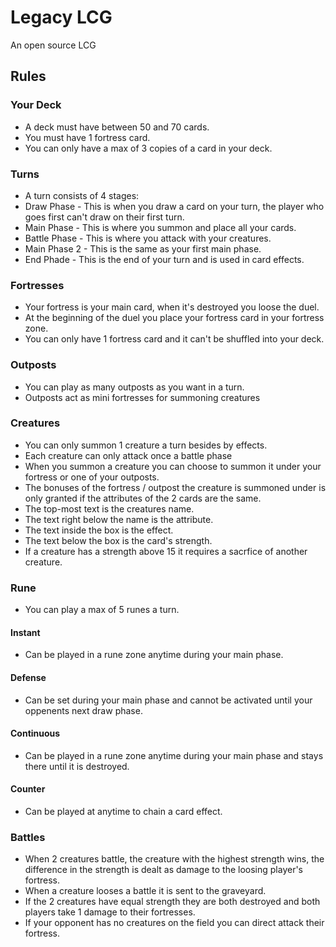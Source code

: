 # Legacy LCG
An open source LCG

## Rules

### Your Deck
* A deck must have between 50 and 70 cards.
* You must have 1 fortress card.
* You can only have a max of 3 copies of a card in your deck.

### Turns
* A turn consists of 4 stages:
* Draw Phase - This is when you draw a card on your turn, the player who goes first can't draw on their first turn.
* Main Phase - This is where you summon and place all your cards.
* Battle Phase - This is where you attack with your creatures.
* Main Phase 2 - This is the same as your first main phase.
* End Phade - This is the end of your turn and is used in card effects.
 
### Fortresses
* Your fortress is your main card, when it's destroyed you loose the duel.
* At the beginning of the duel you place your fortress card in your fortress zone.
* You can only have 1 fortress card and it can't be shuffled into your deck.

### Outposts
* You can play as many outposts as you want in a turn.
* Outposts act as mini fortresses for summoning creatures

### Creatures
* You can only summon 1 creature a turn besides by effects.
* Each creature can only attack once a battle phase
* When you summon a creature you can choose to summon it under your fortress or one of your outposts.
* The bonuses of the fortress / outpost the creature is summoned under is only granted if the attributes of the 2 cards are the same.
* The top-most text is the creatures name.
* The text right below the name is the attribute.
* The text inside the box is the effect.
* The text below the box is the card's strength.
* If a creature has a strength above 15 it requires a sacrfice of another creature.

### Rune
* You can play a max of 5 runes a turn.
#### Instant
* Can be played in a rune zone anytime during your main phase.
#### Defense
* Can be set during your main phase and cannot be activated until your oppenents next draw phase.
#### Continuous
* Can be played in a rune zone anytime during your main phase and stays there until it is destroyed.
#### Counter
* Can be played at anytime to chain a card effect.

### Battles
* When 2 creatures battle, the creature with the highest strength wins, the difference in the strength is dealt as damage to the loosing player's fortress.
* When a creature looses a battle it is sent to the graveyard.
* If the 2 creatures have equal strength they are both destroyed and both players take 1 damage to their fortresses.
* If your opponent has no creatures on the field you can direct attack their fortress.
